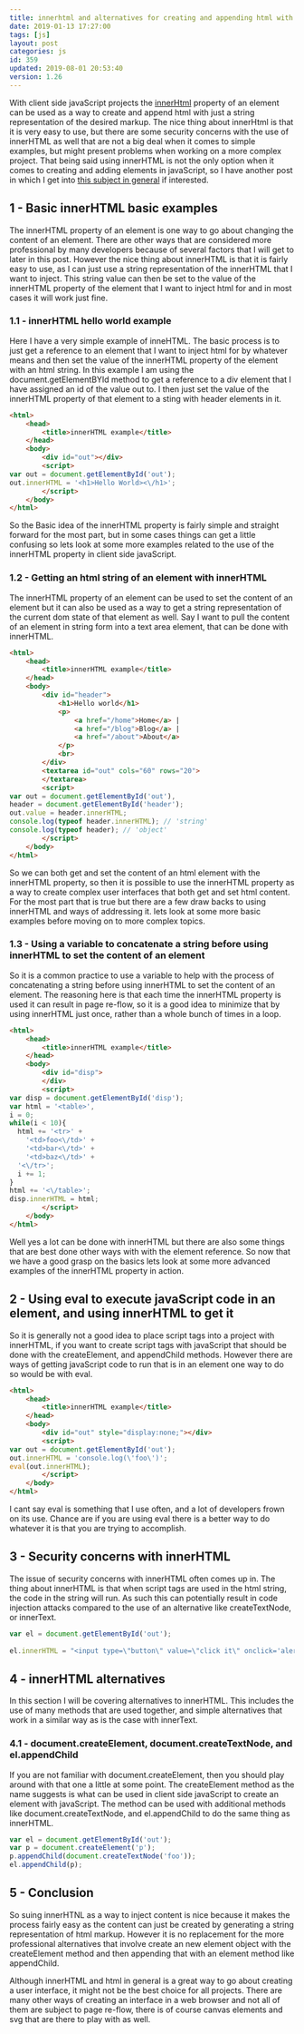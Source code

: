 ```yaml
---
title: innerhtml and alternatives for creating and appending html with javaScript
date: 2019-01-13 17:27:00
tags: [js]
layout: post
categories: js
id: 359
updated: 2019-08-01 20:53:40
version: 1.26
---
```


With client side javaScript projects the [innerHtml](https://developer.mozilla.org/en-US/docs/Web/API/Element/innerHTML) property of an element can be used as a way to create and append html with just a string representation of the desired markup. The nice thing about innerHtml is that it is very easy to use, but there are some security concerns with the use of innerHTML as well that are not a big deal when it comes to simple examples, but might present problems when working on a more complex project. That being said using innerHTML is not the only option when it comes to creating and adding elements in javaScript, so I have another post in which I get into [this subject in general](/2019/02/26/js-add-element/) if interested.

<!-- more -->

## 1 - Basic innerHTML basic examples

The innerHTML property of an element is one way to go about changing the content of an element. There are other ways that are considered more professional by many developers because of several factors that I will get to later in this post. However the nice thing about innerHTML is that it is fairly easy to use, as I can just use a string representation of the innerHTML that I want to inject. This string value can then be set to the value of the innerHTML property of the element that I want to inject html for and in most cases it will work just fine.

### 1.1 - innerHTML hello world example

Here I have a very simple example of inneHTML. The basic process is to just get a reference to an element that I want to inject html for by whatever means and then set the value of the innerHTML property of the element with an html string. In this example I am using the document.getElementBYId method to get a reference to a div element that I have assigned an id of the value out to. I then just set the value of the innerHTML property of that element to a sting with header elements in it.

```html
<html>
    <head>
        <title>innerHTML example</title>
    </head>
    <body>
        <div id="out"></div>
        <script>
var out = document.getElementById('out');
out.innerHTML = '<h1>Hello World><\/h1>';
        </script>
    </body>
</html>
```

So the Basic idea of the innerHTML property is fairly simple and straight forward for the most part, but in some cases things can get a little confusing so lets look at some more examples related to the use of the innerHTML property in client side javaScript.

### 1.2 - Getting an html string of an element with innerHTML

The innerHTML property of an element can be used to set the content of an element but it can also be used as a way to get a string representation of the current dom state of that element as well. Say I want to pull the content of an element in string form into a text area element, that can be done with innerHTML.

```html
<html>
    <head>
        <title>innerHTML example</title>
    </head>
    <body>
        <div id="header">
            <h1>Hello world</h1>
            <p>
                <a href="/home">Home</a> | 
                <a href="/blog">Blog</a> | 
                <a href="/about">About</a>
            </p>
            <br>
        </div>
        <textarea id="out" cols="60" rows="20">
        </textarea>
        <script>
var out = document.getElementById('out'),
header = document.getElementById('header');
out.value = header.innerHTML;
console.log(typeof header.innerHTML); // 'string'
console.log(typeof header); // 'object'
        </script>
    </body>
</html>
```

So we can both get and set the content of an html element with the innerHTML property, so then it is possible to use the innerHTML property as a way to create complex user interfaces that both get and set html content. For the most part that is true but there are a few draw backs to using innerHTML and ways of addressing it. lets look at some more basic examples before moving on to more complex topics.

### 1.3 - Using a variable to concatenate a string before using innerHTML to set the content of an element

So it is a common practice to use a variable to help with the process of concatenating a string before using innerHTML to set the content of an element. The reasoning here is that each time the innerHTML property is used it can result in page re-flow, so it is a good idea to minimize that by using innerHTML just once, rather than a whole bunch of times in a loop.


```html
<html>
    <head>
        <title>innerHTML example</title>
    </head>
    <body>
        <div id="disp">
        </div>
        <script>
var disp = document.getElementById('disp');
var html = '<table>',
i = 0;
while(i < 10){
  html += '<tr>' +
    '<td>foo<\/td>' +
    '<td>bar<\/td>' +
    '<td>baz<\/td>' +
  '<\/tr>';
  i += 1;
}
html += '<\/table>';
disp.innerHTML = html;
        </script>
    </body>
</html>
```

Well yes a lot can be done with innerHTML but there are also some things that are best done other ways with with the element reference. So now that we have a good grasp on the basics lets look at some more advanced examples of the innerHTML property in action.

## 2 - Using eval to execute javaScript code in an element, and using innerHTML to get it

So it is generally not a good idea to place script tags into a project with innerHTML, if you want to create script tags with javaScript that should be done with the createElement, and appendChild methods. However there are ways of getting javaScript code to run that is in an element one way to do so would be with eval.

```html
<html>
    <head>
        <title>innerHTML example</title>
    </head>
    <body>
        <div id="out" style="display:none;"></div>
        <script>
var out = document.getElementById('out');
out.innerHTML = 'console.log(\'foo\')';
eval(out.innerHTML);
        </script>
    </body>
</html>
```

I cant say eval is something that I use often, and a lot of developers frown on its use. Chance are if you are using eval there is a better way to do whatever it is that you are trying to accomplish.

## 3 - Security concerns with innerHTML

The issue of security concerns with innerHTML often comes up in. The thing about innerHTML is that when script tags are used in the html string, the code in the string will run. As such this can potentially result in code injection attacks compared to the use of an alternative like createTextNode, or innerText.

```js
var el = document.getElementById('out');
 
el.innerHTML = "<input type=\"button\" value=\"click it\" onclick='alert(\"bad times\")'>";
```

## 4 - innerHTML alternatives

In this section I will be covering alternatives to innerHTML. This includes the use of many methods that are used together, and simple alternatives that work in a similar way as is the case with innerText.

### 4.1 - document.createElement, document.createTextNode, and el.appendChild

If you are not familiar with document.createElement, then you should play around with that one a little at some point. The createElement method as the name suggests is what can be used in client side javaScript to create an element with javaScript. The method can be used with additional methods like document.createTextNode, and el.appendChild to do the same thing as innerHTML.

```js
var el = document.getElementById('out');
var p = document.createElement('p');
p.appendChild(document.createTextNode('foo'));
el.appendChild(p);
```

## 5 - Conclusion

So suing innerHTNL as a way to inject content is nice because it makes the process fairly easy as the content can just be created by generating a string representation of html markup. However it is no replacement for the more professional alternatives that involve create an new element object with the createElement method and then appending that with an element method like appendChild.

Although innerHTML and html in general is a great way to go about creating a user interface, it might not be the best choice for all projects. There are many other ways of creating an interface in a web browser and not all of them are subject to page re-flow, there is of course canvas elements and svg that are there to play with as well.